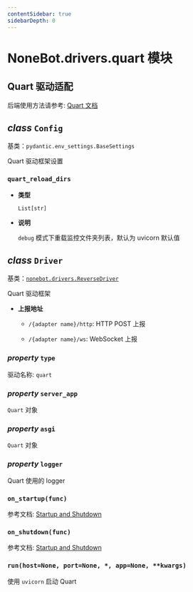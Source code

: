 ```yaml
---
contentSidebar: true
sidebarDepth: 0
---
```


# NoneBot.drivers.quart 模块

## Quart 驱动适配

后端使用方法请参考: [Quart 文档](https://pgjones.gitlab.io/quart/index.html)


## _class_ `Config`

基类：`pydantic.env_settings.BaseSettings`

Quart 驱动框架设置


### `quart_reload_dirs`


* **类型**

    `List[str]`



* **说明**

    `debug` 模式下重载监控文件夹列表，默认为 uvicorn 默认值



## _class_ `Driver`

基类：[`nonebot.drivers.ReverseDriver`](README.md#nonebot.drivers.ReverseDriver)

Quart 驱动框架


* **上报地址**

    
    * `/{adapter name}/http`: HTTP POST 上报


    * `/{adapter name}/ws`: WebSocket 上报



### _property_ `type`

驱动名称: `quart`


### _property_ `server_app`

`Quart` 对象


### _property_ `asgi`

`Quart` 对象


### _property_ `logger`

Quart 使用的 logger


### `on_startup(func)`

参考文档: [Startup and Shutdown](https://pgjones.gitlab.io/quart/how_to_guides/startup_shutdown.html)


### `on_shutdown(func)`

参考文档: [Startup and Shutdown](https://pgjones.gitlab.io/quart/how_to_guides/startup_shutdown.html)


### `run(host=None, port=None, *, app=None, **kwargs)`

使用 `uvicorn` 启动 Quart
